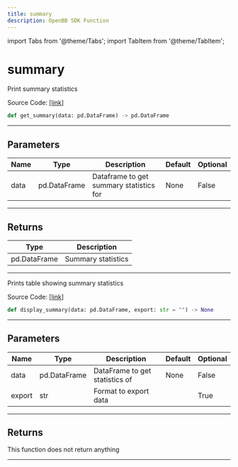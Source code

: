 ```yaml
---
title: summary
description: OpenBB SDK Function
---
```


import Tabs from '@theme/Tabs';
import TabItem from '@theme/TabItem';

# summary

<Tabs>
<TabItem value="model" label="Model" default>

Print summary statistics

Source Code: [[link](https://github.com/OpenBB-finance/OpenBBTerminal/tree/main/openbb_terminal/common/quantitative_analysis/qa_model.py#L25)]

```python
def get_summary(data: pd.DataFrame) -> pd.DataFrame
```

---

## Parameters

| Name | Type | Description | Default | Optional |
| ---- | ---- | ----------- | ------- | -------- |
| data | pd.DataFrame | Dataframe to get summary statistics for | None | False |


---

## Returns

| Type | Description |
| ---- | ----------- |
| pd.DataFrame | Summary statistics |
---



</TabItem>
<TabItem value="view" label="View">

Prints table showing summary statistics

Source Code: [[link](https://github.com/OpenBB-finance/OpenBBTerminal/tree/main/openbb_terminal/common/quantitative_analysis/qa_view.py#L53)]

```python
def display_summary(data: pd.DataFrame, export: str = "") -> None
```

---

## Parameters

| Name | Type | Description | Default | Optional |
| ---- | ---- | ----------- | ------- | -------- |
| data | pd.DataFrame | DataFrame to get statistics of | None | False |
| export | str | Format to export data |  | True |


---

## Returns

This function does not return anything

---



</TabItem>
</Tabs>